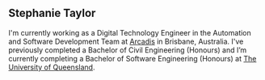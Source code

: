 ## Stephanie Taylor

I'm currently working as a Digital Technology Engineer in the Automation and Software Development Team at [Arcadis](https://www.arcadis.com/) in Brisbane, Australia. I've previously completed a Bachelor of Civil Engineering (Honours) and I’m currently completing a Bachelor of Software Engineering (Honours) at [The University of Queensland](https://www.uq.edu.au/).
